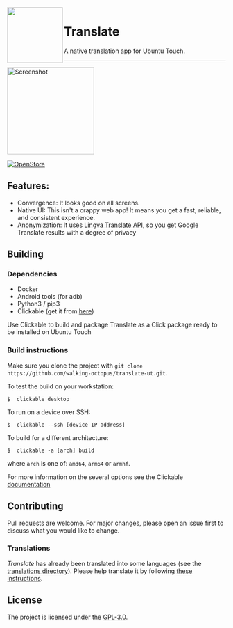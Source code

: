 <img height="128" src="https://open-store.io/icons/translate.walking-octopus/translate.walking-octopus-1.0.1.png" align="left"/>

# Translate

A native translation app for Ubuntu Touch.
_____________________________________________

<img src="https://open-store.io/screenshots/translate.walking-octopus-screenshot-6e864923-1162-4932-8562-97cbb8423303.png" alt="Screenshot" width="200" />

[![OpenStore](https://open-store.io/badges/en_US.png)](https://open-store.io/app/translate.walking-octopus)

## Features:
 - Convergence: It looks good on all screens.
 - Native UI: This isn't a crappy web app! It means you get a fast, reliable, and consistent experience.
 - Anonymization: It uses [Lingva Translate API](https://github.com/TheDavidDelta/lingva-translate), so you get Google Translate results with a degree of privacy

## Building 

### Dependencies
- Docker
- Android tools (for adb)
- Python3 / pip3
- Clickable (get it from [here](https://clickable-ut.dev/en/latest/index.html))

Use Clickable to build and package Translate as a Click package ready to be installed on Ubuntu Touch

### Build instructions
Make sure you clone the project with
`git clone https://github.com/walking-octopus/translate-ut.git`.

To test the build on your workstation:
```
$  clickable desktop
```

To run on a device over SSH:
```
$  clickable --ssh [device IP address]
```

To build for a different architecture:
```
$  clickable -a [arch] build
```
where `arch` is one of: `amd64`, `arm64` or `armhf`.

For more information on the several options see the Clickable [documentation](https://clickable-ut.dev/en/latest/index.html)

## Contributing

Pull requests are welcome. For major changes, please open an issue first to discuss what you would like to change.

### Translations

*Translate* has already been translated into some languages (see the [translations directory](https://github.com/walking-octopus/translate-ut/tree/main/po)). Please help translate it by following [these instructions](https://github.com/walking-octopus/translate-ut/tree/main/po/README.md).

## License
The project is licensed under the [GPL-3.0](https://opensource.org/licenses/GPL-3.0).
